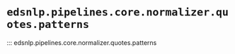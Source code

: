 # `edsnlp.pipelines.core.normalizer.quotes.patterns`

::: edsnlp.pipelines.core.normalizer.quotes.patterns
